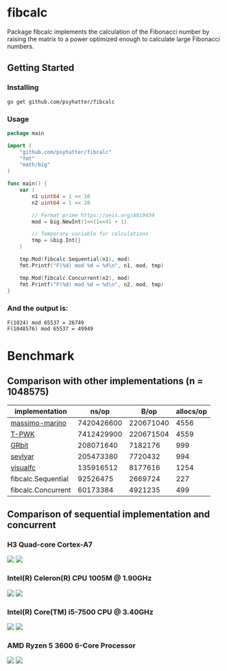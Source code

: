 # fibcalc
Package fibcalc implements the calculation of the Fibonacci number by raising the matrix to a power optimized enough to calculate large Fibonacci numbers.

## Getting Started
### Installing
```
go get github.com/psyhatter/fibcalc
```

### Usage
```go
package main

import (
	"github.com/psyhatter/fibcalc"
	"fmt"
	"math/big"
)

func main() {
	var (
		n1 uint64 = 1 << 10
		n2 uint64 = 1 << 20

		// Fermat prime https://oeis.org/A019434
		mod = big.NewInt(1<<(1<<4) + 1)

		// Temporary variable for calculations
		tmp = &big.Int{}
	)

	tmp.Mod(fibcalc.Sequential(n1), mod)
	fmt.Printf("F(%d) mod %d = %d\n", n1, mod, tmp)

	tmp.Mod(fibcalc.Concurrent(n2), mod)
	fmt.Printf("F(%d) mod %d = %d\n", n2, mod, tmp)
}
```

### And the output is:
```
F(1024) mod 65537 = 26749
F(1048576) mod 65537 = 49949
```

# Benchmark
## Comparison with other implementations (n = 1048575)
|implementation|ns/op|B/op|allocs/op|
|---|---|---|---|
|[massimo-marino](https://github.com/massimo-marino/go-fibonacci)|7420426600|220671040|4556|
|[T-PWK](https://github.com/T-PWK/go-fibonacci)|7412429900|220671504|4559|
|[GRbit](https://github.com/GRbit/fib)|208071640|7182176|999|
|[sevlyar](https://github.com/sevlyar/fibonacci)|205473380|7720432|994|
|[visualfc](https://github.com/visualfc/fibutil)|135916512|8177616|1254|
|fibcalc.Sequential|92526475|2669724|227|
|fibcalc.Concurrent|60173384|4921235|499|

## Comparison of sequential implementation and concurrent
### H3 Quad-core Cortex-A7
![](https://github.com/psyhatter/fibcalc/blob/master/graphs/H3%20Quad-core%20Cortex-A7/0-60000.PNG?raw=true)
![](https://github.com/psyhatter/fibcalc/blob/master/graphs/H3%20Quad-core%20Cortex-A7/0-15000000.PNG?raw=true)

### Intel(R) Celeron(R) CPU 1005M @ 1.90GHz
![](https://github.com/psyhatter/fibcalc/blob/master/graphs/Intel(R)%20Celeron(R)%20CPU%201005M%20@%201.90GHz/0-60000.PNG?raw=true)
![](https://github.com/psyhatter/fibcalc/blob/master/graphs/Intel(R)%20Celeron(R)%20CPU%201005M%20@%201.90GHz/0-15000000.PNG?raw=true)

### Intel(R) Core(TM) i5-7500 CPU @ 3.40GHz
![](https://github.com/psyhatter/fibcalc/blob/master/graphs/Intel(R)%20Core(TM)%20i5-7500%20CPU%20@%203.40GHz/0-125000.PNG?raw=true)
![](https://github.com/psyhatter/fibcalc/blob/master/graphs/Intel(R)%20Core(TM)%20i5-7500%20CPU%20@%203.40GHz/0-15000000.PNG?raw=true)

### AMD Ryzen 5 3600 6-Core Processor
![](https://github.com/psyhatter/fibcalc/blob/master/graphs/AMD%20Ryzen%205%203600%206-Core%20Processor/0-125000.PNG?raw=true)
![](https://github.com/psyhatter/fibcalc/blob/master/graphs/AMD%20Ryzen%205%203600%206-Core%20Processor/0-15000000.PNG?raw=true)